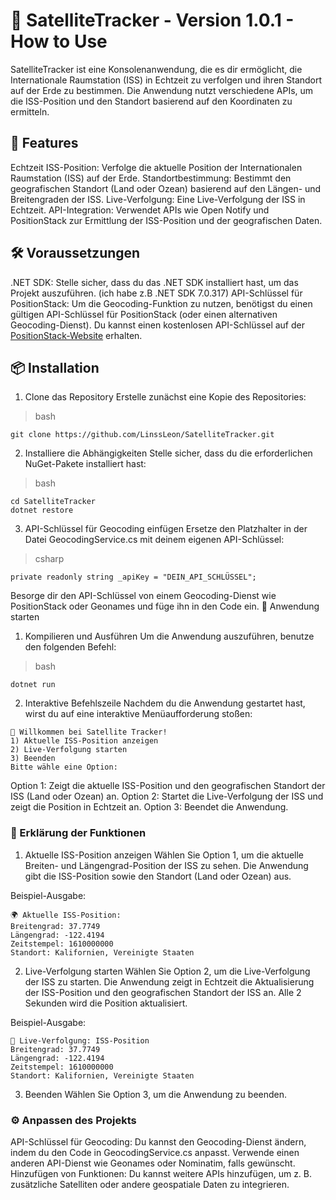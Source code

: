# 🚀 SatelliteTracker - Version 1.0.1 - How to Use
SatelliteTracker ist eine Konsolenanwendung, die es dir ermöglicht, die Internationale Raumstation (ISS) in Echtzeit zu verfolgen und ihren Standort auf der Erde zu bestimmen. Die Anwendung nutzt verschiedene APIs, um die ISS-Position und den Standort basierend auf den Koordinaten zu ermitteln.

## 🚀 Features

Echtzeit ISS-Position: Verfolge die aktuelle Position der Internationalen Raumstation (ISS) auf der Erde.
Standortbestimmung: Bestimmt den geografischen Standort (Land oder Ozean) basierend auf den Längen- und Breitengraden der ISS.
Live-Verfolgung: Eine Live-Verfolgung der ISS in Echtzeit.
API-Integration: Verwendet APIs wie Open Notify und PositionStack zur Ermittlung der ISS-Position und der geografischen Daten.

## 🛠️ Voraussetzungen

.NET SDK: Stelle sicher, dass du das .NET SDK installiert hast, um das Projekt auszuführen. (ich habe z.B .NET SDK 7.0.317)
API-Schlüssel für PositionStack: Um die Geocoding-Funktion zu nutzen, benötigst du einen gültigen API-Schlüssel für PositionStack (oder einen alternativen Geocoding-Dienst). Du kannst einen kostenlosen API-Schlüssel auf der [PositionStack-Website](https://positionstack.com/) erhalten.

## 📦 Installation

1. Clone das Repository
Erstelle zunächst eine Kopie des Repositories:

> bash

```
git clone https://github.com/LinssLeon/SatelliteTracker.git
```
2. Installiere die Abhängigkeiten
Stelle sicher, dass du die erforderlichen NuGet-Pakete installiert hast:

> bash

```
cd SatelliteTracker
dotnet restore
```
3. API-Schlüssel für Geocoding einfügen
Ersetze den Platzhalter in der Datei GeocodingService.cs mit deinem eigenen API-Schlüssel:

> csharp

```private readonly string _apiKey = "DEIN_API_SCHLÜSSEL";```

Besorge dir den API-Schlüssel von einem Geocoding-Dienst wie PositionStack oder Geonames und füge ihn in den Code ein.
🚀 Anwendung starten
1. Kompilieren und Ausführen
Um die Anwendung auszuführen, benutze den folgenden Befehl:

> bash

`dotnet run`

2. Interaktive Befehlszeile
Nachdem du die Anwendung gestartet hast, wirst du auf eine interaktive Menüaufforderung stoßen:

```
🚀 Willkommen bei Satellite Tracker!
1) Aktuelle ISS-Position anzeigen
2) Live-Verfolgung starten
3) Beenden
Bitte wähle eine Option: 

```
Option 1: Zeigt die aktuelle ISS-Position und den geografischen Standort der ISS (Land oder Ozean) an.
Option 2: Startet die Live-Verfolgung der ISS und zeigt die Position in Echtzeit an.
Option 3: Beendet die Anwendung.

### 🧭 Erklärung der Funktionen
1. Aktuelle ISS-Position anzeigen
Wählen Sie Option 1, um die aktuelle Breiten- und Längengrad-Position der ISS zu sehen. Die Anwendung gibt die ISS-Position sowie den Standort (Land oder Ozean) aus.

Beispiel-Ausgabe:

```
🌍 Aktuelle ISS-Position:
Breitengrad: 37.7749
Längengrad: -122.4194
Zeitstempel: 1610000000
Standort: Kalifornien, Vereinigte Staaten
```

2. Live-Verfolgung starten
Wählen Sie Option 2, um die Live-Verfolgung der ISS zu starten. Die Anwendung zeigt in Echtzeit die Aktualisierung der ISS-Position und den geografischen Standort der ISS an. Alle 2 Sekunden wird die Position aktualisiert.

Beispiel-Ausgabe:

```
🎯 Live-Verfolgung: ISS-Position
Breitengrad: 37.7749
Längengrad: -122.4194
Zeitstempel: 1610000000
Standort: Kalifornien, Vereinigte Staaten
```

3. Beenden
Wählen Sie Option 3, um die Anwendung zu beenden.

###  ⚙️ Anpassen des Projekts
API-Schlüssel für Geocoding: Du kannst den Geocoding-Dienst ändern, indem du den Code in GeocodingService.cs anpasst. Verwende einen anderen API-Dienst wie Geonames oder Nominatim, falls gewünscht.
Hinzufügen von Funktionen: Du kannst weitere APIs hinzufügen, um z. B. zusätzliche Satelliten oder andere geospatiale Daten zu integrieren.
